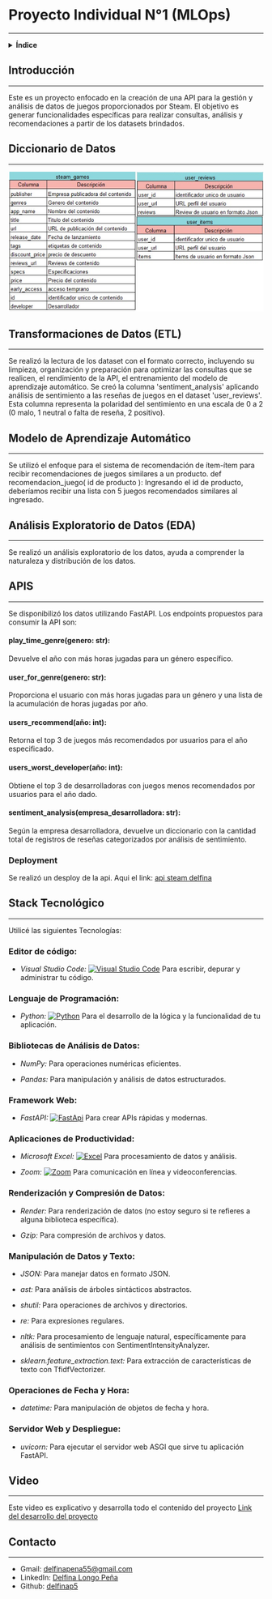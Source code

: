 # **Proyecto Individual N°1 (MLOps)**
---

<details>
<summary><strong>Índice</strong></summary>

1. [Introducción](#Introducción)
2. [Diccionario](#Diccionario-de-Datos)
3. [Transformaciones (ETL)](#Transformaciones-de-Datos-(ETL))
4. [Analisis (EDA)](#Análisis-Exploratorio-de-Datos-(EDA))
5. [API](#Desarrollo-de-las-API)
   - [Desployment](#Deployment)
7. [Stack Tecnológico](#Stack-Tecnologico)
   - [Visual Studio Code](#Visual-Studio-Code)
   - [Fast Api](#Fast-Api)
   - [Excel](#Excel)
   - [Zoom](#Zoom)
8. [Video Explicativo](#Video)
9. [Contacto](#Datos-de-Contacto)

</details>

## **Introducción**

---

Este es un proyecto enfocado en la creación de una API para la gestión y análisis de datos de juegos proporcionados por Steam. El objetivo es generar funcionalidades específicas para realizar consultas, análisis y recomendaciones a partir de los datasets brindados.

## **Diccionario de Datos**

---

<img src="./Imagenes/Diccionario.jpg"></p>

## **Transformaciones de Datos (ETL)**

---

Se realizó la lectura de los dataset con el formato correcto, incluyendo su limpieza, organización y preparación para optimizar las  consultas que se realicen, el rendimiento de la API, el entrenamiento del modelo de aprendizaje automático.
Se creó la columna 'sentiment_analysis' aplicando análisis de sentimiento a las reseñas de juegos en el dataset 'user_reviews'. Esta columna representa la polaridad del sentimiento en una escala de 0 a 2 (0 malo, 1 neutral o falta de reseña, 2 positivo).

## **Modelo de Aprendizaje Automático**

---

Se utilizó el enfoque para el sistema de recomendación de ítem-ítem para recibir recomendaciones de juegos similares a un producto.
def recomendacion_juego( id de producto ): Ingresando el id de producto, deberíamos recibir una lista con 5 juegos recomendados similares al ingresado.

## **Análisis Exploratorio de Datos (EDA)**

---

Se realizó un análisis exploratorio de los datos, ayuda a comprender la naturaleza y distribución de los datos.

## **APIS**

---

Se disponibilizó los datos utilizando FastAPI. Los endpoints propuestos para consumir la API son:

#### **play_time_genre(genero: str):**
Devuelve el año con más horas jugadas para un género específico.

#### **user_for_genre(genero: str):**
Proporciona el usuario con más horas jugadas para un género y una lista de la acumulación de horas jugadas por año.

#### **users_recommend(año: int):**
Retorna el top 3 de juegos más recomendados por usuarios para el año especificado.

#### **users_worst_developer(año: int):** 
Obtiene el top 3 de desarrolladoras con juegos menos recomendados por usuarios para el año dado.

#### **sentiment_analysis(empresa_desarrolladora: str):**
Según la empresa desarrolladora, devuelve un diccionario con la cantidad total de registros de reseñas categorizados por análisis de sentimiento.


### **Deployment**

Se realizó un desploy de la api. Aqui el link: [api steam delfina](https://apisteamdelfina.onrender.com/docs)


## **Stack Tecnológico**

---
Utilicé las siguientes Tecnologías:

### **Editor de código:**

- *Visual Studio Code:*
[![Visual Studio Code](https://img.shields.io/badge/Visual-Studio-Code-7B68E?style=for-the-badge&logo=lock&logoColor=white)](https://code.visualstudio.com/)
  Para escribir, depurar y administrar tu código.

### **Lenguaje de Programación:**

- *Python:*
[![Python](https://img.shields.io/badge/Python-007ACC?style=for-the-badge&logo=lock&logoColor=white)](https://www.python.org/)
  Para el desarrollo de la lógica y la funcionalidad de tu aplicación.

### **Bibliotecas de Análisis de Datos:**

- *NumPy:*
  Para operaciones numéricas eficientes.

- *Pandas:*
  Para manipulación y análisis de datos estructurados.

### **Framework Web:**

- *FastAPI:*
[![FastApi](https://img.shields.io/badge/FastApi-FFA500?style=for-the-badge&logo=lock&logoColor=white)](https://fastapi.tiangolo.com/)
  Para crear APIs rápidas y modernas.

### **Aplicaciones de Productividad:**

- *Microsoft Excel:*
[![Excel](https://img.shields.io/badge/Excel-FF5733?style=for-the-badge&logo=lucidchart&logoColor=white)](https://www.microsoft.com/es-es/microsoft-365/excel)
  Para procesamiento de datos y análisis.

- *Zoom:*
[![Zoom](https://img.shields.io/badge/Zoom-333333?style=for-the-badge&logo=lock&logoColor=white)](https://zoom.us/es)
  Para comunicación en línea y videoconferencias.

### **Renderización y Compresión de Datos:**

- *Render:*
  Para renderización de datos (no estoy seguro si te refieres a alguna biblioteca específica).

- *Gzip:*
  Para compresión de archivos y datos.

### **Manipulación de Datos y Texto:**

- *JSON:*
  Para manejar datos en formato JSON.
  
- *ast:*
  Para análisis de árboles sintácticos abstractos.
  
- *shutil:*
  Para operaciones de archivos y directorios.
  
- *re:*
  Para expresiones regulares.
  
- *nltk:*
  Para procesamiento de lenguaje natural, específicamente para análisis de sentimientos con SentimentIntensityAnalyzer.
  
- *sklearn.feature_extraction.text:*
  Para extracción de características de texto con TfidfVectorizer.

### **Operaciones de Fecha y Hora:**

- *datetime:*
Para manipulación de objetos de fecha y hora.

### **Servidor Web y Despliegue:**

- *uvicorn:*
Para ejecutar el servidor web ASGI que sirve tu aplicación FastAPI.


## **Video**

---

Este video es explicativo y desarrolla todo el contenido del proyecto
[Link del desarrollo del proyecto](https://drive.google.com/drive/folders/1P68YjR5G0JpGXKHdHUULH8FPbCD85dsF?usp=sharing)

## **Contacto**

---

- Gmail: delfinapena55@gmail.com
- LinkedIn: [Delfina Longo Peña](www.linkedin.com/in/delfina-longo-peña-44b4b623b)
- Github: [delfinap5](https://github.com/delfinap5)
